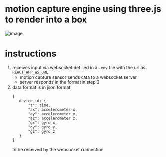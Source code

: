 # motion capture engine using three.js to render into a box
![image](https://github.com/user-attachments/assets/f3a5f383-37e4-42b7-a722-240cd47cf89e)

# instructions

1. receives input via websocket defined in a `.env` file with the url as `REACT_APP_WS_URL`
   - motion capture sensor sends data to a websocket server
   - server responds in the format in step 2
2. data format is in json format
   ```
   {
      device_id: {
          "t": time,
          "ax": accelerometer x,
          "ay": accelerometer y,
          "az": accelerometer z,
          "gx": gyro x,
          "gy": gyro y,
          "gz": gyro z
      }
   }
   ```
   to be received by the websocket connection
